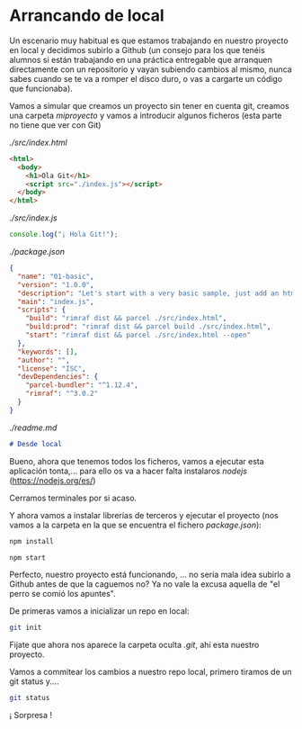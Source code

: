 # Arrancando de local

Un escenario muy habitual es que estamos trabajando en nuestro proyecto en
local y decidimos subirlo a Github (un consejo para los que tenéis alumnos
si están trabajando en una práctica entregable que arranquen directamente
con un repositorio y vayan subiendo cambios al mismo, nunca sabes cuando
se te va a romper el disco duro, o vas a cargarte un código que funcionaba).

Vamos a simular que creamos un proyecto sin tener en cuenta git, creamos una
carpeta _miproyecto_ y vamos a introducir algunos ficheros (esta parte
no tiene que ver con Git)

_./src/index.html_

```html
<html>
  <body>
    <h1>Ola Git</h1>
    <script src="./index.js"></script>
  </body>
</html>
```

_./src/index.js_

```js
console.log("¡ Hola Git!");
```

_./package.json_

```json
{
  "name": "01-basic",
  "version": "1.0.0",
  "description": "Let's start with a very basic sample, just add an html plus a simple console log (E5). This is what you can find in the getting started tutorial.",
  "main": "index.js",
  "scripts": {
    "build": "rimraf dist && parcel ./src/index.html",
    "build:prod": "rimraf dist && parcel build ./src/index.html",
    "start": "rimraf dist && parcel ./src/index.html --open"
  },
  "keywords": [],
  "author": "",
  "license": "ISC",
  "devDependencies": {
    "parcel-bundler": "^1.12.4",
    "rimraf": "^3.0.2"
  }
}
```

_./readme.md_

```md
# Desde local
```

Bueno, ahora que tenemos todos los ficheros, vamos a ejecutar esta aplicación
tonta,... para ello os va a hacer falta instalaros _nodejs_ (https://nodejs.org/es/)

Cerramos terminales por si acaso.

Y ahora vamos a instalar librerías de terceros y ejecutar el proyecto
(nos vamos a la carpeta en la que se encuentra el fichero _package.json_):

```bash
npm install
```

```bash
npm start
```

Perfecto, nuestro proyecto está funcionando, ... no sería mala idea
subirlo a Github antes de que la caguemos no? Ya no vale la excusa
aquella de "el perro se comió los apuntes".

De primeras vamos a inicializar un repo en local:

```bash
git init
```

Fijate que ahora nos aparece la carpeta oculta _.git_, ahí esta nuestro
proyecto.

Vamos a commitear los cambios a nuestro repo local, primero tiramos de 
un git status y.... 

```bash
git status
```

¡ Sorpresa !


